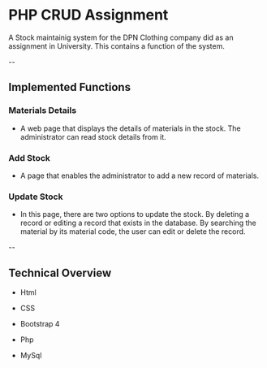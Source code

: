 # PHP CRUD Assignment

A Stock maintainig system for the DPN Clothing company did as an assignment in University. This contains a function of the system.

--

## Implemented Functions

### Materials Details

- A web page that displays the details of materials in the stock. The administrator can read stock details from it.

### Add Stock

- A page that enables the administrator to add a new record of materials.

### Update Stock

- In this page, there are two options to update the stock. By deleting a record or editing a record that exists in the database. By searching the material by its material code, the user can edit or delete the record.

--

## Technical Overview

- Html

- CSS

- Bootstrap 4

- Php

- MySql
